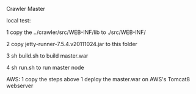 Crawler Master

local test:

1 copy the ../crawler/src/WEB-INF/lib to ./src/WEB-INF/

2 copy jetty-runner-7.5.4.v20111024.jar to this folder 

3 sh build.sh to build master.war 

4 sh run.sh to run master node


AWS:
1 copy the steps above 
1 deploy the master.war on AWS's Tomcat8 webserver



